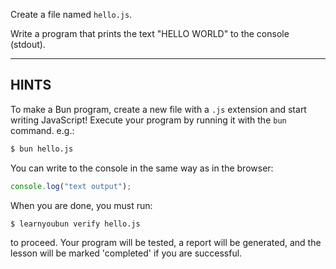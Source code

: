 Create a file named `hello.js`.

Write a program that prints the text "HELLO WORLD" to the console (stdout).

---

## HINTS

To make a Bun program, create a new file with a `.js` extension and start writing JavaScript! Execute your program by running it with the `bun` command. e.g.:

```sh
$ bun hello.js
```

You can write to the console in the same way as in the browser:

```js
console.log("text output");
```

When you are done, you must run:

```sh
$ learnyoubun verify hello.js
```

to proceed. Your program will be tested, a report will be generated, and the lesson will be marked 'completed' if you are successful.
